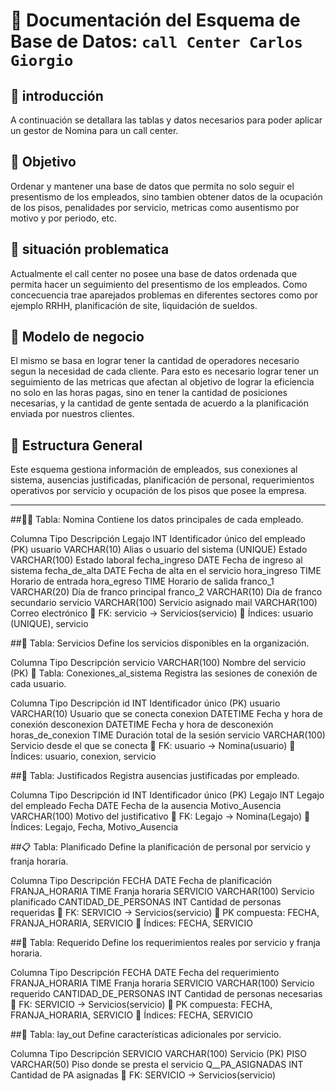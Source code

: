 
# 📘 Documentación del Esquema de Base de Datos: `call Center Carlos Giorgio`

## 🧱 introducción

A continuación se detallara las tablas y datos necesarios para poder aplicar un gestor de Nomina para un call center.

## 🧱 Objetivo

Ordenar y mantener una base de datos que permita no solo seguir el presentismo de los empleados, sino tambien obtener datos de la ocupación de los pisos, penalidades por servicio, metricas como ausentismo por motivo y por periodo, etc.

## 🧱 situación problematica

Actualmente el call center no posee una base de datos ordenada que permita hacer un seguimiento del presentismo de los empleados. Como concecuencia trae aparejados problemas en diferentes sectores como por ejemplo RRHH, planificación de site, liquidación de sueldos. 

## 🧱 Modelo de negocio

El mismo se basa en lograr tener la cantidad de operadores necesario segun la necesidad de cada cliente. Para esto es necesario lograr tener un seguimiento de las metricas que afectan al objetivo de lograr la eficiencia no solo en las horas pagas, sino en tener la cantidad de posiciones necesarias, y la cantidad de gente sentada de acuerdo a la planificación enviada por nuestros clientes.

## 🧱 Estructura General

Este esquema gestiona información de empleados, sus conexiones al sistema, ausencias justificadas, planificación de personal, requerimientos operativos por servicio y ocupación de los pisos que posee la empresa.

---

##🧑‍💼 Tabla: Nomina
Contiene los datos principales de cada empleado.

Columna	Tipo	Descripción
Legajo	INT	Identificador único del empleado (PK)
usuario	VARCHAR(10)	Alias o usuario del sistema (UNIQUE)
Estado	VARCHAR(100)	Estado laboral
fecha_ingreso	DATE	Fecha de ingreso al sistema
fecha_de_alta	DATE	Fecha de alta en el servicio
hora_ingreso	TIME	Horario de entrada
hora_egreso	TIME	Horario de salida
franco_1	VARCHAR(20)	Día de franco principal
franco_2	VARCHAR(10)	Día de franco secundario
servicio	VARCHAR(100)	Servicio asignado
mail	VARCHAR(100)	Correo electrónico
🔗 FK: servicio → Servicios(servicio)
📌 Índices: usuario (UNIQUE), servicio

##🧾 Tabla: Servicios
Define los servicios disponibles en la organización.

Columna	Tipo	Descripción
servicio	VARCHAR(100)	Nombre del servicio (PK)
🔌 Tabla: Conexiones_al_sistema
Registra las sesiones de conexión de cada usuario.

Columna	Tipo	Descripción
id	INT	Identificador único (PK)
usuario	VARCHAR(10)	Usuario que se conecta
conexion	DATETIME	Fecha y hora de conexión
desconexion	DATETIME	Fecha y hora de desconexión
horas_de_conexion	TIME	Duración total de la sesión
servicio	VARCHAR(100)	Servicio desde el que se conecta
🔗 FK: usuario → Nomina(usuario)
📌 Índices: usuario, conexion, servicio

##📆 Tabla: Justificados
Registra ausencias justificadas por empleado.

Columna	Tipo	Descripción
id	INT	Identificador único (PK)
Legajo	INT	Legajo del empleado
Fecha	DATE	Fecha de la ausencia
Motivo_Ausencia	VARCHAR(100)	Motivo del justificativo
🔗 FK: Legajo → Nomina(Legajo)
📌 Índices: Legajo, Fecha, Motivo_Ausencia

##📋 Tabla: Planificado
Define la planificación de personal por servicio y franja horaria.

Columna	Tipo	Descripción
FECHA	DATE	Fecha de planificación
FRANJA_HORARIA	TIME	Franja horaria
SERVICIO	VARCHAR(100)	Servicio planificado
CANTIDAD_DE_PERSONAS	INT	Cantidad de personas requeridas
🔗 FK: SERVICIO → Servicios(servicio)
🔑 PK compuesta: FECHA, FRANJA_HORARIA, SERVICIO
📌 Índices: FECHA, SERVICIO

##📌 Tabla: Requerido
Define los requerimientos reales por servicio y franja horaria.

Columna	Tipo	Descripción
FECHA	DATE	Fecha del requerimiento
FRANJA_HORARIA	TIME	Franja horaria
SERVICIO	VARCHAR(100)	Servicio requerido
CANTIDAD_DE_PERSONAS	INT	Cantidad de personas necesarias
🔗 FK: SERVICIO → Servicios(servicio)
🔑 PK compuesta: FECHA, FRANJA_HORARIA, SERVICIO
📌 Índices: FECHA, SERVICIO

##🏢 Tabla: lay_out
Define características adicionales por servicio.

Columna	Tipo	Descripción
SERVICIO	VARCHAR(100)	Servicio (PK)
PISO	VARCHAR(50)	Piso donde se presta el servicio
Q__PA_ASIGNADAS	INT	Cantidad de PA asignadas
🔗 FK: SERVICIO → Servicios(servicio)